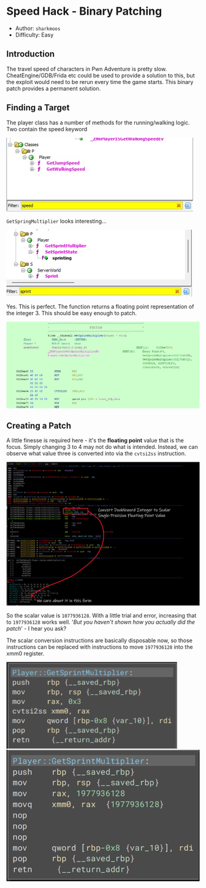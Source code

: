 # Speed Hack - Binary Patching

- Author: `sharkmoos`
- Difficulty: Easy

## Introduction

The travel speed of characters in Pwn Adventure is pretty slow. CheatEngine/GDB/Frida etc could be used to provide a solution to this, but the exploit would need to be rerun every time the game starts. This binary patch provides a permanent solution.

## Finding a Target

The player class has a number of methods for the running/walking logic. Two contain the speed keyword

![Target Options](./images/speed_methods.jpg)

`GetSpringMultiplier` looks interesting... 

![Target Options](./images/spring_methods.jpg)

Yes. This is perfect. The function returns a floating point representation of the integer 3. This should be easy enough to patch.

![Target Options](./images/sprint_func.jpg)


## Creating a Patch

A little finesse is required here - it's the **floating point** value that is the focus. Simply changing 3 to 4 may not do what is intended. Instead, we can observe what value three is converted into via the `cvtsi2ss` instruction.

![Result of instruction observed in GDB](./images/scalar_value_gdb.jpg)

So the scalar value is `1077936128`. With a little trial and error, increasing that to `1977936128` works well. '*But you haven't shown how you actually did the patch*' - I hear you ask? 

The scalar conversion instructions are basically disposable now, so those instructions can be replaced with instructions to move `1977936128` into the xmm0 register.

![Old Function](./images/sprint_multi_func.jpg)
![Old Function](./images/patched.jpg)

